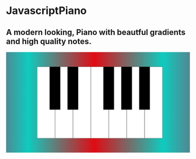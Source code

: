 # JavascriptPiano

## A modern looking, Piano with beautful gradients and high quality notes. 

<img src = "/images/screenshot.png">

